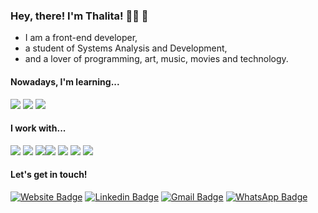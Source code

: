 ### Hey, there! I'm Thalita! 👩‍💻 💜

* I am a front-end developer,
* a student of Systems Analysis and Development,
* and a lover of programming, art, music, movies and technology.

#### Nowadays, I'm learning...
<img src="https://img.shields.io/badge/Node.js-339933?style=for-the-badge&logo=nodedotjs&logoColor=white"/> <img src="https://img.shields.io/badge/React-20232A?style=for-the-badge&logo=react&logoColor=61DAFB"/> <img src="https://img.shields.io/badge/MySQL-00000F?style=for-the-badge&logo=mysql&logoColor=white"/>

#### I work with... 
<img src="https://img.shields.io/badge/HTML5-E34F26?style=for-the-badge&logo=html5&logoColor=white"/> <img src="https://img.shields.io/badge/CSS3-1572B6?style=for-the-badge&logo=css3&logoColor=white"/> <img src="https://img.shields.io/badge/JavaScript-323330?style=for-the-badge&logo=javascript&logoColor=F7DF1E"/><img src="	https://img.shields.io/badge/TypeScript-007ACC?style=for-the-badge&logo=typescript&logoColor=white"/> <img src="https://img.shields.io/badge/TypeScript-007ACC?style=for-the-badge&logo=typescript&logoColor=white"/> <img src="https://img.shields.io/badge/Python-3776AB?style=for-the-badge&logo=python&logoColor=white"/> <img src="https://img.shields.io/badge/Angular-DD0031?style=for-the-badge&logo=angular&logoColor=white"/>

#### Let's get in touch!
[![Website Badge](https://img.shields.io/badge/website-000000?style=for-the-badge&logo=About.me&logoColor=white&link=https://thalitaoliveira-portfolio.web.app/)](https://thalitaoliveira-portfolio.web.app/) [![Linkedin Badge](https://img.shields.io/badge/LinkedIn-0077B5?style=for-the-badge&logo=linkedin&logoColor=white&link=https://www.linkedin.com/in/thalitatholiveira/)](https://www.linkedin.com/in/thalitatholiveira/) [![Gmail Badge](https://img.shields.io/badge/Gmail-D14836?style=for-the-badge&logo=gmail&logoColor=white&link=mailto:thalita.th.oliveira@gmail.com)](mailto:thalita.th.oliveira@gmail.com) [![WhatsApp Badge](https://img.shields.io/badge/WhatsApp-25D366?style=for-the-badge&logo=whatsapp&logoColor=white&link=https://api.whatsapp.com/send/?phone=5541995473276&text&app_absent=0)](https://api.whatsapp.com/send/?phone=5541995473276&text&app_absent=0)
